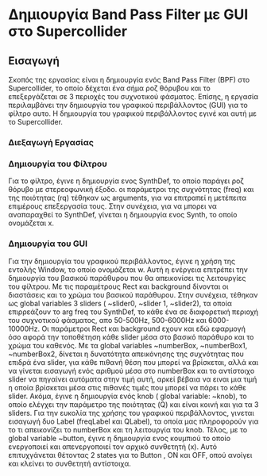 # Δημιουργία Band Pass Filter με GUI στο Supercollider

## Εισαγωγή

Σκοπός της εργασίας είναι η δημιουργία ενός Band Pass Filter (BPF) στο Supercollider, το οποίο δέχεται ένα σήμα ροζ θόρυβου και το επεξεργάζεται σε 3 περιοχές του συχνοτικού φάσματος. Επίσης, η εργασία περιλαμβάνει την δημιουργία του γραφικού περιβάλλοντος (GUI) για το φίλτρο αυτο. Η δημιουργία του γραφικού περιβάλλοντος εγινέ και αυτή με το Supercollider. 

### Διεξαγωγή Εργασίας
### Δημιουργία του Φίλτρου

Για το φίλτρο, έγινε η δημιουργία ενος SynthDef, το οποίο παράγει ροζ θόρυβο με στερεοφωνική έξοδο. οι παράμετροι της συχνότητας (freq) και της ποιότητας (rq) τέθηκαν ως arguments, για να επιτραπεί η μετέπειτα επιμέρους επεξεργασία τους. Στην συνέχεια, για να μπορει να αναπαραχθεί το SynthDef, γίνεται η δημιουργία ενος Synth, το οποίο ονομάζεται x. 

### Δημιουργία του GUI

  Για την δημιουργία του γραφικού περιβάλλοντος, έγινε η χρήση της εντολής Window, το οποίο ονoμάζεται w. Αυτή η ενέργεια επιτρέπει την δημιουργία του βασικού παράθυρου που θα απεικονίσει τις λειτουργίες του φίλτρου. Με τις παραμέτρους Rect και background δίνονται οι διαστάσεις και το χρώμα του βασικού παράθυρου. 
  Στην συνέχεια, τέθηκαν ως global variables 3 sliders ( ~slider0, ~slider 1, ~slider2), τα οποία επιρρεάζουν το arg freq του SynthDef, το κάθε ένα σε διαφορετική περιοχή του συχνοτικού φάσματος, απο 50-500Hz, 500-6000Hz και 6000-10000Hz. Οι παράμετροι Rect και background εχουν και εδώ εφαρμογή όσο αφορά την τοποθέτηση κάθε slider μέσα στο βασικό παράθυρο και το χρώμα του καθενός. 
  Με τα global variables ~numberBox, ~numberBox1, ~numberBox2, δίνεται η δυνατότητα απεικόνησης της συχνότητας που επιδρά ένα slider, για κάθε πιθανή θέση που μπορεί να βρίσκεται, αλλά και να γίνεται εισαγωγή ενός αριθμού μέσα στο numberBox και το αντίστοιχο slider να πηγαίνει αυτόματα στην τιμή αυτή, αρκεί βέβαια να ειναι μια τιμή η οποία βρίσκεται μέσα στις πιθανές τιμές που μπορεί να πάρει το κάθε slider. 
  Ακόμα, έγινε η δημιουργία ενός knob ( global variable: ~knob), το οποίο ελέγχει την παράμετρο της ποιότητας (Q) και είναι κοινή και για τα 3 sliders. 
  Για την ευκολία της χρήσης του γραφικού περιβάλλοντος, γινεται εισαγωγή δυο Label (freqLabel και QLabel), τα οποία μας πληροφορούν για το τι απεικονίζει το numberBox και τη λειτουργία του knob. 
  Τέλος, με το global variable ~button, έγινε η δημιουργία ενος κουμπιού το οποίο ενεργοποιεί και απενεργοποιεί τον αρχικό συνθετητή (x). Αυτό επιτυχγάνεται θέτοντας 2 states για το Button , ON και OFF, οπού ανοίγει και κλείνει το συνθετητή αντίστοιχα. 
